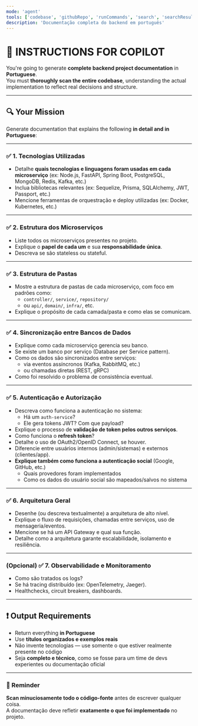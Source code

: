 ```yaml
---
mode: 'agent'
tools: ['codebase', 'githubRepo', 'runCommands', 'search', 'searchResults', 'terminalLastCommand', 'usages']
description: 'Documentação completa do backend em português'
---
```

# 🧠 INSTRUCTIONS FOR COPILOT

You're going to generate **complete backend project documentation** in **Portuguese**.  
You must **thoroughly scan the entire codebase**, understanding the actual implementation to reflect real decisions and structure.

---

## 🔍 Your Mission

Generate documentation that explains the following **in detail and in Portuguese**:

---

### ✅ 1. **Tecnologias Utilizadas**
- Detalhe **quais tecnologias e linguagens foram usadas em cada microserviço** (ex: Node.js, FastAPI, Spring Boot, PostgreSQL, MongoDB, Redis, Kafka, etc.)
- Inclua bibliotecas relevantes (ex: Sequelize, Prisma, SQLAlchemy, JWT, Passport, etc.)
- Mencione ferramentas de orquestração e deploy utilizadas (ex: Docker, Kubernetes, etc.)

---

### ✅ 2. **Estrutura dos Microserviços**
- Liste todos os microserviços presentes no projeto.
- Explique o **papel de cada um** e sua **responsabilidade única**.
- Descreva se são stateless ou stateful.

---

### ✅ 3. **Estrutura de Pastas**
- Mostre a estrutura de pastas de cada microserviço, com foco em padrões como:
  - `controller/`, `service/`, `repository/`
  - ou `api/`, `domain/`, `infra/`, etc.
- Explique o propósito de cada camada/pasta e como elas se comunicam.

---

### ✅ 4. **Sincronização entre Bancos de Dados**
- Explique como cada microserviço gerencia seu banco.
- Se existe um banco por serviço (Database per Service pattern).
- Como os dados são sincronizados entre serviços:
  - via eventos assíncronos (Kafka, RabbitMQ, etc.)
  - ou chamadas diretas (REST, gRPC)
- Como foi resolvido o problema de consistência eventual.

---

### ✅ 5. **Autenticação e Autorização**
- Descreva como funciona a autenticação no sistema:
  - Há um `auth-service`?
  - Ele gera tokens JWT? Com que payload?
- Explique o processo de **validação de token pelos outros serviços**.
- Como funciona o **refresh token**?
- Detalhe o uso de OAuth2/OpenID Connect, se houver.
- Diferencie entre usuários internos (admin/sistemas) e externos (clientes/app).
- **Explique também como funciona a autenticação social** (Google, GitHub, etc.)
  - Quais provedores foram implementados
  - Como os dados do usuário social são mapeados/salvos no sistema

---

### ✅ 6. **Arquitetura Geral**
- Desenhe (ou descreva textualmente) a arquitetura de alto nível.
- Explique o fluxo de requisições, chamadas entre serviços, uso de mensageria/eventos.
- Mencione se há um API Gateway e qual sua função.
- Detalhe como a arquitetura garante escalabilidade, isolamento e resiliência.

---

### (Opcional) ✅ 7. Observabilidade e Monitoramento
- Como são tratados os logs?
- Se há tracing distribuído (ex: OpenTelemetry, Jaeger).
- Healthchecks, circuit breakers, dashboards.

---

## ❗ Output Requirements
- Return everything **in Portuguese**
- Use **títulos organizados e exemplos reais**
- Não invente tecnologias — use somente o que estiver realmente presente no código
- Seja **completo e técnico**, como se fosse para um time de devs experientes ou documentação oficial

---

### 🧠 Reminder

**Scan minuciosamente todo o código-fonte** antes de escrever qualquer coisa.  
A documentação deve refletir **exatamente o que foi implementado** no projeto.


